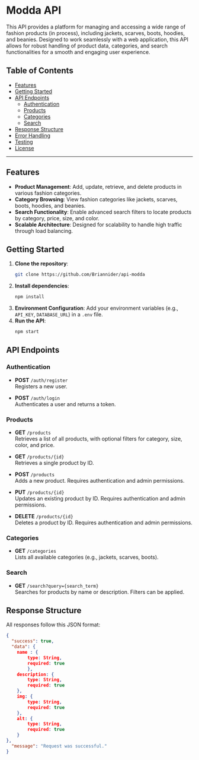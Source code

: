 # Modda API

This API provides a platform for managing and accessing a wide range of fashion products (in process), including jackets, scarves, boots, hoodies, and beanies. Designed to work seamlessly with a web application, this API allows for robust handling of product data, categories, and search functionalities for a smooth and engaging user experience.

## Table of Contents
- [Features](#features)
- [Getting Started](#getting-started)
- [API Endpoints](#api-endpoints)
  - [Authentication](#authentication)
  - [Products](#products)
  - [Categories](#categories)
  - [Search](#search)
- [Response Structure](#response-structure)
- [Error Handling](#error-handling)
- [Testing](#testing)
- [License](#license)

---

## Features

- **Product Management**: Add, update, retrieve, and delete products in various fashion categories.
- **Category Browsing**: View fashion categories like jackets, scarves, boots, hoodies, and beanies.
- **Search Functionality**: Enable advanced search filters to locate products by category, price, size, and color.
- **Scalable Architecture**: Designed for scalability to handle high traffic through load balancing.
  
## Getting Started

1. **Clone the repository**:
    ```bash
    git clone https://github.com/Briannider/api-modda
    ```
2. **Install dependencies**:
    ```bash
    npm install
    ```
3. **Environment Configuration**: Add your environment variables (e.g., `API_KEY`, `DATABASE_URL`) in a `.env` file.
4. **Run the API**:
    ```bash
    npm start
    ```

## API Endpoints

### Authentication

- **POST** `/auth/register`  
  Registers a new user.

- **POST** `/auth/login`  
  Authenticates a user and returns a token.

### Products

- **GET** `/products`  
  Retrieves a list of all products, with optional filters for category, size, color, and price.

- **GET** `/products/{id}`  
  Retrieves a single product by ID.

- **POST** `/products`  
  Adds a new product. Requires authentication and admin permissions.

- **PUT** `/products/{id}`  
  Updates an existing product by ID. Requires authentication and admin permissions.

- **DELETE** `/products/{id}`  
  Deletes a product by ID. Requires authentication and admin permissions.

### Categories

- **GET** `/categories`  
  Lists all available categories (e.g., jackets, scarves, boots).

### Search

- **GET** `/search?query={search_term}`  
  Searches for products by name or description. Filters can be applied.

## Response Structure

All responses follow this JSON format:

```json
{
  "success": true,
  "data": {
    name : {
        type: String,
        required: true        
        },
    description: {
        type: String,
        required: true
    },
    img: { 
        type: String,
        required: true
    },
    alt: {
        type: String,
        required: true
    }
},
  "message": "Request was successful."
}